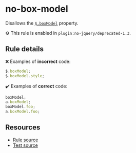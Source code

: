 # no-box-model

Disallows the [`$.boxModel`](https://api.jquery.com/jQuery.boxModel/) property.

⚙️ This rule is enabled in `plugin:no-jquery/deprecated-1.3`.

## Rule details

❌ Examples of **incorrect** code:
```js
$.boxModel;
$.boxModel.style;
```

✔️ Examples of **correct** code:
```js
boxModel;
a.boxModel;
boxModel.foo;
a.boxModel.foo;
```

## Resources

* [Rule source](/src/rules/no-box-model.js)
* [Test source](/tests/rules/no-box-model.js)
